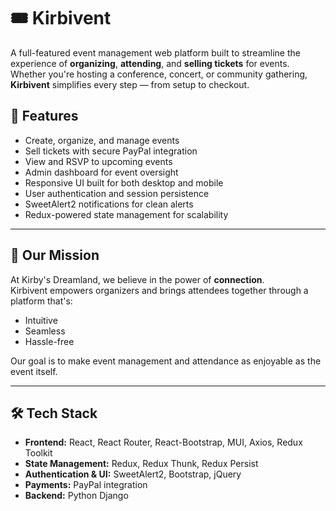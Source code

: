 # 🎟️ Kirbivent

A full-featured event management web platform built to streamline the experience of **organizing**, **attending**, and **selling tickets** for events. Whether you're hosting a conference, concert, or community gathering, **Kirbivent** simplifies every step — from setup to checkout.

## 🚀 Features

- Create, organize, and manage events  
- Sell tickets with secure PayPal integration  
- View and RSVP to upcoming events  
- Admin dashboard for event oversight  
- Responsive UI built for both desktop and mobile  
- User authentication and session persistence  
- SweetAlert2 notifications for clean alerts  
- Redux-powered state management for scalability  

---

## 🎯 Our Mission

At Kirby's Dreamland, we believe in the power of **connection**.  
Kirbivent empowers organizers and brings attendees together through a platform that's:

- Intuitive  
- Seamless  
- Hassle-free  

Our goal is to make event management and attendance as enjoyable as the event itself.

---

## 🛠️ Tech Stack

- **Frontend:** React, React Router, React-Bootstrap, MUI, Axios, Redux Toolkit  
- **State Management:** Redux, Redux Thunk, Redux Persist  
- **Authentication & UI:** SweetAlert2, Bootstrap, jQuery  
- **Payments:** PayPal integration
- **Backend:** Python Django
